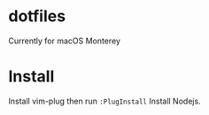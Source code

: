 # dotfiles
Currently for macOS Monterey
# Install
Install vim-plug then run `:PlugInstall`
Install Nodejs.
